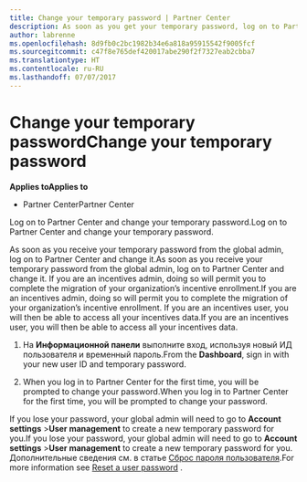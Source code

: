 ```yaml
---
title: Change your temporary password | Partner Center
description: As soon as you get your temporary password, log on to Partner Center and change it.
author: labrenne
ms.openlocfilehash: 8d9fb0c2bc1982b34e6a818a95915542f9005fcf
ms.sourcegitcommit: c47f8e765def420017abe290f2f7327eab2cbba7
ms.translationtype: HT
ms.contentlocale: ru-RU
ms.lasthandoff: 07/07/2017
---
```

# <a name="change-your-temporary-password"></a><span data-ttu-id="b4d7b-103">Change your temporary password</span><span class="sxs-lookup"><span data-stu-id="b4d7b-103">Change your temporary password</span></span>

**<span data-ttu-id="b4d7b-104">Applies to</span><span class="sxs-lookup"><span data-stu-id="b4d7b-104">Applies to</span></span>**

-  <span data-ttu-id="b4d7b-105">Partner Center</span><span class="sxs-lookup"><span data-stu-id="b4d7b-105">Partner Center</span></span>

<span data-ttu-id="b4d7b-106">Log on to Partner Center and change your temporary password.</span><span class="sxs-lookup"><span data-stu-id="b4d7b-106">Log on to Partner Center and change your temporary password.</span></span>

<span data-ttu-id="b4d7b-107">As soon as you receive your temporary password from the global admin, log on to Partner Center and change it.</span><span class="sxs-lookup"><span data-stu-id="b4d7b-107">As soon as you receive your temporary password from the global admin, log on to Partner Center and change it.</span></span> <span data-ttu-id="b4d7b-108">If you are an incentives admin, doing so will permit you to complete the migration of your organization’s incentive enrollment.</span><span class="sxs-lookup"><span data-stu-id="b4d7b-108">If you are an incentives admin, doing so will permit you to complete the migration of your organization’s incentive enrollment.</span></span> <span data-ttu-id="b4d7b-109">If you are an incentives user, you will then be able to access all your incentives data.</span><span class="sxs-lookup"><span data-stu-id="b4d7b-109">If you are an incentives user, you will then be able to access all your incentives data.</span></span>

1.  <span data-ttu-id="b4d7b-110">На **Информационной панели** выполните вход, используя новый ИД пользователя и временный пароль.</span><span class="sxs-lookup"><span data-stu-id="b4d7b-110">From the **Dashboard**, sign in with your new user ID and temporary password.</span></span>

2.  <span data-ttu-id="b4d7b-111">When you log in to Partner Center for the first time, you will be prompted to change your password.</span><span class="sxs-lookup"><span data-stu-id="b4d7b-111">When you log in to Partner Center for the first time, you will be prompted to change your password.</span></span>

<span data-ttu-id="b4d7b-112">If you lose your password, your global admin will need to go to  **Account settings** >**User management** to create a new temporary password for you.</span><span class="sxs-lookup"><span data-stu-id="b4d7b-112">If you lose your password, your global admin will need to go to  **Account settings** >**User management** to create a new temporary password for you.</span></span>
<span data-ttu-id="b4d7b-113">Дополнительные сведения см. в статье [Сброс пароля пользователя](reset-a-user-password.md).</span><span class="sxs-lookup"><span data-stu-id="b4d7b-113">For more information see [Reset a user password](reset-a-user-password.md) .</span></span>


 

 



